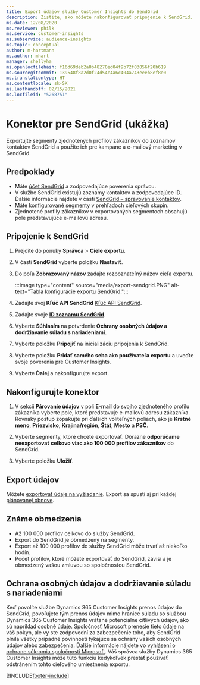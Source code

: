 ```yaml
---
title: Export údajov služby Customer Insights do SendGrid
description: Zistite, ako môžete nakonfigurovať pripojenie k SendGrid.
ms.date: 12/08/2020
ms.reviewer: philk
ms.service: customer-insights
ms.subservice: audience-insights
ms.topic: conceptual
author: m-hartmann
ms.author: mhart
manager: shellyha
ms.openlocfilehash: f16d69deb2a0b48270ed04f9b72f03056f20b619
ms.sourcegitcommit: 139548f8a2d0f24d54c4a6c404a743eeeb8ef8e0
ms.translationtype: HT
ms.contentlocale: sk-SK
ms.lasthandoff: 02/15/2021
ms.locfileid: "5268751"
---
```

# <a name="connector-for-sendgrid-preview"></a>Konektor pre SendGrid (ukážka)

Exportujte segmenty zjednotených profilov zákazníkov do zoznamov kontaktov SendGrid a použite ich pre kampane a e-mailový marketing v SendGrid. 

## <a name="prerequisites"></a>Predpoklady

-   Máte [účet SendGrid](https://sendgrid.com/) a zodpovedajúce poverenia správcu.
-   V službe SendGrid existujú zoznamy kontaktov a zodpovedajúce ID. Ďalšie informácie nájdete v časti [SendGrid – spravovanie kontaktov](https://sendgrid.com/docs/ui/managing-contacts/create-and-manage-contacts/#manage-contacts).
-   Máte [konfigurované segmenty](segments.md) v prehľadoch cieľových skupín.
-   Zjednotené profily zákazníkov v exportovaných segmentoch obsahujú pole predstavujúce e-mailovú adresu.

## <a name="connect-to-sendgrid"></a>Pripojenie k SendGrid

1. Prejdite do ponuky **Správca** > **Ciele exportu**.

1. V časti **SendGrid** vyberte položku **Nastaviť**.

1. Do poľa **Zobrazovaný názov** zadajte rozpoznateľný názov cieľa exportu.

   :::image type="content" source="media/export-sendgrid.PNG" alt-text="Tabla konfigurácie exportu SendGrid.":::

1. Zadajte svoj **Kľúč API SendGrid** [Kľúč API SendGrid](https://sendgrid.com/docs/ui/account-and-settings/api-keys/).

1. Zadajte svoje **[ID zoznamu SendGrid](https://sendgrid.com/docs/ui/managing-contacts/create-and-manage-contacts/#manage-contacts)**.

1. Vyberte **Súhlasím** na potvrdenie **Ochrany osobných údajov a dodržiavanie súladu s nariadeniami**.

1. Vyberte položku **Pripojiť** na inicializáciu pripojenia k SendGrid.

1. Vyberte položku **Pridať samého seba ako používateľa exportu** a uveďte svoje poverenia pre Customer Insights.

1. Vyberte **Ďalej** a nakonfigurujte export.

## <a name="configure-the-connector"></a>Nakonfigurujte konektor

1. V sekcii **Párovanie údajov** v poli **E-mail** do svojho zjednoteného profilu zákazníka vyberte pole, ktoré predstavuje e-mailovú adresu zákazníka. Rovnaký postup zopakujte pri ďalších voliteľných poliach, ako je **Krstné meno**, **Priezvisko**, **Krajina/región**, **Štát**, **Mesto** a **PSČ**.

1. Vyberte segmenty, ktoré chcete exportovať. Dôrazne **odporúčame neexportovať celkovo viac ako 100 000 profilov zákazníkov** do SendGrid. 

1. Vyberte položku **Uložiť**.

## <a name="export-the-data"></a>Export údajov

Môžete [exportovať údaje na vyžiadanie](export-destinations.md). Export sa spustí aj pri každej [plánovanej obnove](system.md#schedule-tab).

## <a name="known-limitations"></a>Známe obmedzenia

- Až 100 000 profilov celkovo do služby SendGrid.
- Export do SendGrid je obmedzený na segmenty.
- Export až 100 000 profilov do služby SendGrid môže trvať až niekoľko hodín. 
- Počet profilov, ktoré môžete exportovať do SendGrid, závisí a je obmedzený vašou zmluvou so spoločnosťou SendGrid.

## <a name="data-privacy-and-compliance"></a>Ochrana osobných údajov a dodržiavanie súladu s nariadeniami

Keď povolíte službe Dynamics 365 Customer Insights prenos údajov do SendGrid, povoľujete tým prenos údajov mimo hranice súladu so službou Dynamics 365 Customer Insights vrátane potenciálne citlivých údajov, ako sú napríklad osobné údaje. Spoločnosť Microsoft prenesie tieto údaje na váš pokyn, ale vy ste zodpovední za zabezpečenie toho, aby SendGrid plnila všetky prípadné povinnosti týkajúce sa ochrany vašich osobných údajov alebo zabezpečenia. Ďalšie informácie nájdete vo [vyhlásení o ochrane súkromia spoločnosti Microsoft](https://go.microsoft.com/fwlink/?linkid=396732).
Váš správca služby Dynamics 365 Customer Insights môže túto funkciu kedykoľvek prestať používať odstránením tohto cieľového umiestnenia exportu.


[!INCLUDE[footer-include](../includes/footer-banner.md)]